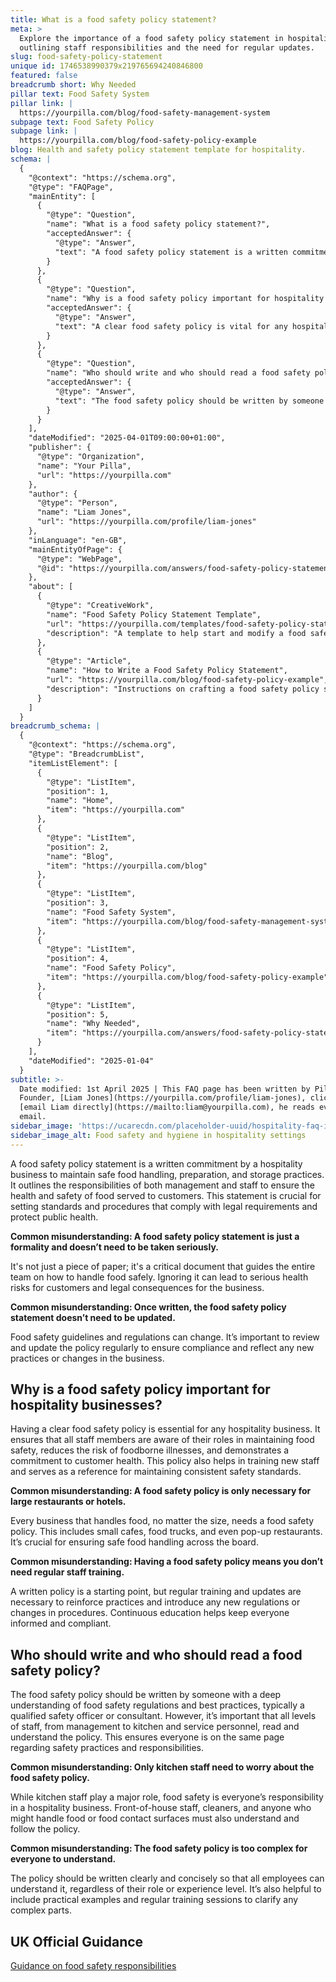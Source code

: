 ```yaml
---
title: What is a food safety policy statement?
meta: >
  Explore the importance of a food safety policy statement in hospitality,
  outlining staff responsibilities and the need for regular updates.
slug: food-safety-policy-statement
unique id: 1746538990379x219765694240846800
featured: false
breadcrumb short: Why Needed
pillar text: Food Safety System
pillar link: |
  https://yourpilla.com/blog/food-safety-management-system
subpage text: Food Safety Policy
subpage link: |
  https://yourpilla.com/blog/food-safety-policy-example
blog: Health and safety policy statement template for hospitality.
schema: |
  {
    "@context": "https://schema.org",
    "@type": "FAQPage",
    "mainEntity": [
      {
        "@type": "Question",
        "name": "What is a food safety policy statement?",
        "acceptedAnswer": {
          "@type": "Answer",
          "text": "A food safety policy statement is a written commitment by a hospitality business to uphold safe food handling, preparation, and storage practices. It details the duties of both management and staff in ensuring the health and safety of the food served to customers, setting standards and procedures that comply with legal requirements and safeguard public health."
        }
      },
      {
        "@type": "Question",
        "name": "Why is a food safety policy important for hospitality businesses?",
        "acceptedAnswer": {
          "@type": "Answer",
          "text": "A clear food safety policy is vital for any hospitality business. It educates all staff members about their roles in ensuring food safety, minimises the risk of foodborne illnesses, shows a commitment to customer health, assists in training new staff, and serves as a reference for maintaining consistent safety standards."
        }
      },
      {
        "@type": "Question",
        "name": "Who should write and who should read a food safety policy?",
        "acceptedAnswer": {
          "@type": "Answer",
          "text": "The food safety policy should be written by someone knowledgeable in food safety regulations and best practices, typically a safety officer or consultant. It is crucial that all staff levels, from management to kitchen and service staff, read and comprehend the policy to ensure unified safety practices across the business."
        }
      }
    ],
    "dateModified": "2025-04-01T09:00:00+01:00",
    "publisher": {
      "@type": "Organization",
      "name": "Your Pilla",
      "url": "https://yourpilla.com"
    },
    "author": {
      "@type": "Person",
      "name": "Liam Jones",
      "url": "https://yourpilla.com/profile/liam-jones"
    },
    "inLanguage": "en-GB",
    "mainEntityOfPage": {
      "@type": "WebPage",
      "@id": "https://yourpilla.com/answers/food-safety-policy-statement"
    },
    "about": [
      {
        "@type": "CreativeWork",
        "name": "Food Safety Policy Statement Template",
        "url": "https://yourpilla.com/templates/food-safety-policy-statement",
        "description": "A template to help start and modify a food safety policy statement to meet a business’s specific needs."
      },
      {
        "@type": "Article",
        "name": "How to Write a Food Safety Policy Statement",
        "url": "https://yourpilla.com/blog/food-safety-policy-example",
        "description": "Instructions on crafting a food safety policy statement and how to utilise the Pilla template effectively."
      }
    ]
  }
breadcrumb_schema: |
  {
    "@context": "https://schema.org",
    "@type": "BreadcrumbList",
    "itemListElement": [
      {
        "@type": "ListItem",
        "position": 1,
        "name": "Home",
        "item": "https://yourpilla.com"
      },
      {
        "@type": "ListItem",
        "position": 2,
        "name": "Blog",
        "item": "https://yourpilla.com/blog"
      },
      {
        "@type": "ListItem",
        "position": 3,
        "name": "Food Safety System",
        "item": "https://yourpilla.com/blog/food-safety-management-system"
      },
      {
        "@type": "ListItem",
        "position": 4,
        "name": "Food Safety Policy",
        "item": "https://yourpilla.com/blog/food-safety-policy-example"
      },
      {
        "@type": "ListItem",
        "position": 5,
        "name": "Why Needed",
        "item": "https://yourpilla.com/answers/food-safety-policy-statement"
      }
    ],
    "dateModified": "2025-01-04"
  }
subtitle: >-
  Date modified: 1st April 2025 | This FAQ page has been written by Pilla
  Founder, [Liam Jones](https://yourpilla.com/profile/liam-jones), click to
  [email Liam directly](https://mailto:liam@yourpilla.com), he reads every
  email.
sidebar_image: 'https://ucarecdn.com/placeholder-uuid/hospitality-faq-image.jpg'
sidebar_image_alt: Food safety and hygiene in hospitality settings
---
```

A food safety policy statement is a written commitment by a hospitality business to maintain safe food handling, preparation, and storage practices. It outlines the responsibilities of both management and staff to ensure the health and safety of food served to customers. This statement is crucial for setting standards and procedures that comply with legal requirements and protect public health.

**Common misunderstanding: A food safety policy statement is just a formality and doesn’t need to be taken seriously.**

It's not just a piece of paper; it's a critical document that guides the entire team on how to handle food safely. Ignoring it can lead to serious health risks for customers and legal consequences for the business.

**Common misunderstanding: Once written, the food safety policy statement doesn’t need to be updated.**

Food safety guidelines and regulations can change. It’s important to review and update the policy regularly to ensure compliance and reflect any new practices or changes in the business.

## Why is a food safety policy important for hospitality businesses?

Having a clear food safety policy is essential for any hospitality business. It ensures that all staff members are aware of their roles in maintaining food safety, reduces the risk of foodborne illnesses, and demonstrates a commitment to customer health. This policy also helps in training new staff and serves as a reference for maintaining consistent safety standards.

**Common misunderstanding: A food safety policy is only necessary for large restaurants or hotels.**

Every business that handles food, no matter the size, needs a food safety policy. This includes small cafes, food trucks, and even pop-up restaurants. It’s crucial for ensuring safe food handling across the board.

**Common misunderstanding: Having a food safety policy means you don’t need regular staff training.**

A written policy is a starting point, but regular training and updates are necessary to reinforce practices and introduce any new regulations or changes in procedures. Continuous education helps keep everyone informed and compliant.

## Who should write and who should read a food safety policy?

The food safety policy should be written by someone with a deep understanding of food safety regulations and best practices, typically a qualified safety officer or consultant. However, it’s important that all levels of staff, from management to kitchen and service personnel, read and understand the policy. This ensures everyone is on the same page regarding safety practices and responsibilities.

**Common misunderstanding: Only kitchen staff need to worry about the food safety policy.**

While kitchen staff play a major role, food safety is everyone’s responsibility in a hospitality business. Front-of-house staff, cleaners, and anyone who might handle food or food contact surfaces must also understand and follow the policy.

**Common misunderstanding: The food safety policy is too complex for everyone to understand.**

The policy should be written clearly and concisely so that all employees can understand it, regardless of their role or experience level. It’s also helpful to include practical examples and regular training sessions to clarify any complex parts.

## UK Official Guidance

[Guidance on food safety responsibilities](https://www.gov.uk/food-safety-your-responsibilities)
